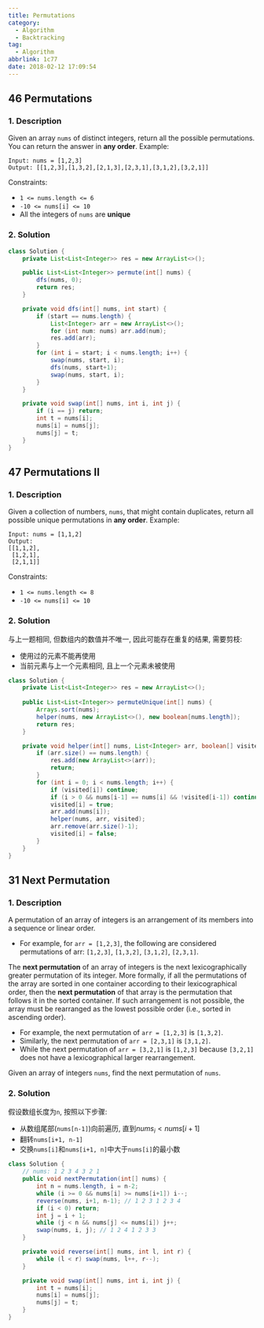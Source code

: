 ```yaml
---
title: Permutations
category:
  - Algorithm
  - Backtracking
tag:
  - Algorithm
abbrlink: 1c77
date: 2018-02-12 17:09:54
---
```


## 46 Permutations
### 1. Description
Given an array `nums` of distinct integers, return all the possible permutations. You can return the answer in **any order**.
Example:
```
Input: nums = [1,2,3]
Output: [[1,2,3],[1,3,2],[2,1,3],[2,3,1],[3,1,2],[3,2,1]]
```
Constraints:
* `1 <= nums.length <= 6`
* `-10 <= nums[i] <= 10`
* All the integers of `nums` are **unique**


### 2. Solution
```java
class Solution {
    private List<List<Integer>> res = new ArrayList<>();

    public List<List<Integer>> permute(int[] nums) {
        dfs(nums, 0);
        return res;
    }

    private void dfs(int[] nums, int start) {
        if (start == nums.length) {
            List<Integer> arr = new ArrayList<>();
            for (int num: nums) arr.add(num);
            res.add(arr);
        }
        for (int i = start; i < nums.length; i++) {
            swap(nums, start, i);
            dfs(nums, start+1);
            swap(nums, start, i);
        }
    }

    private void swap(int[] nums, int i, int j) {
        if (i == j) return;
        int t = nums[i];
        nums[i] = nums[j];
        nums[j] = t;
    }
}
```


## 47 Permutations II
### 1. Description
Given a collection of numbers, `nums`, that might contain duplicates, return all possible unique permutations in **any order**.
Example:
```
Input: nums = [1,1,2]
Output:
[[1,1,2],
 [1,2,1],
 [2,1,1]]
```
Constraints:
* `1 <= nums.length <= 8`
* `-10 <= nums[i] <= 10`

### 2. Solution
与上一题相同, 但数组内的数值并不唯一, 因此可能存在重复的结果, 需要剪枝:
* 使用过的元素不能再使用
* 当前元素与上一个元素相同, 且上一个元素未被使用

```java
class Solution {
    private List<List<Integer>> res = new ArrayList<>();
    
    public List<List<Integer>> permuteUnique(int[] nums) {
        Arrays.sort(nums);
        helper(nums, new ArrayList<>(), new boolean[nums.length]);
        return res;
    }

    private void helper(int[] nums, List<Integer> arr, boolean[] visited) {
        if (arr.size() == nums.length) {
            res.add(new ArrayList<>(arr));
            return;
        }
        for (int i = 0; i < nums.length; i++) {
            if (visited[i]) continue;
            if (i > 0 && nums[i-1] == nums[i] && !visited[i-1]) continue;
            visited[i] = true;
            arr.add(nums[i]);
            helper(nums, arr, visited);
            arr.remove(arr.size()-1);
            visited[i] = false;
        }
    }
}
```


## 31 Next Permutation
### 1. Description
A permutation of an array of integers is an arrangement of its members into a sequence or linear order.
* For example, for `arr = [1,2,3]`, the following are considered permutations of arr: `[1,2,3]`, `[1,3,2]`, `[3,1,2]`, `[2,3,1]`.
  
The **next permutation** of an array of integers is the next lexicographically greater permutation of its integer. More formally, if all the permutations of the array are sorted in one container according to their lexicographical order, then the **next permutation** of that array is the permutation that follows it in the sorted container. If such arrangement is not possible, the array must be rearranged as the lowest possible order (i.e., sorted in ascending order).
* For example, the next permutation of `arr = [1,2,3]` is `[1,3,2]`.
* Similarly, the next permutation of `arr = [2,3,1]` is `[3,1,2]`.
* While the next permutation of `arr = [3,2,1]` is `[1,2,3]` because `[3,2,1]` does not have a lexicographical larger rearrangement.

Given an array of integers `nums`, find the next permutation of `nums`.

### 2. Solution
假设数组长度为`n`, 按照以下步骤:
* 从数组尾部(`nums[n-1]`)向前遍历, 直到$nums_i < nums[i+1]$
* 翻转`nums[i+1, n-1]`
* 交换`nums[i]`和`nums[i+1, n]`中大于`nums[i]`的最小数

```java
class Solution {
    // nums: 1 2 3 4 3 2 1
    public void nextPermutation(int[] nums) {
        int n = nums.length, i = n-2;
        while (i >= 0 && nums[i] >= nums[i+1]) i--;
        reverse(nums, i+1, n-1); // 1 2 3 1 2 3 4
        if (i < 0) return;
        int j = i + 1;
        while (j < n && nums[j] <= nums[i]) j++;
        swap(nums, i, j); // 1 2 4 1 2 3 3
    }

    private void reverse(int[] nums, int l, int r) {
        while (l < r) swap(nums, l++, r--);
    }

    private void swap(int[] nums, int i, int j) {
        int t = nums[i];
        nums[i] = nums[j];
        nums[j] = t;
    }
}
```
